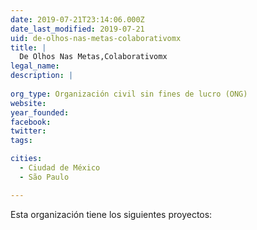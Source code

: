 ```yaml
---
date: 2019-07-21T23:14:06.000Z
date_last_modified: 2019-07-21
uid: de-olhos-nas-metas-colaborativomx
title: |
  De Olhos Nas Metas,Colaborativomx
legal_name: 
description: |
  
org_type: Organización civil sin fines de lucro (ONG)
website: 
year_founded: 
facebook: 
twitter: 
tags:

cities: 
  - Ciudad de México
  - São Paulo

---
```


Esta organización tiene los siguientes proyectos:


